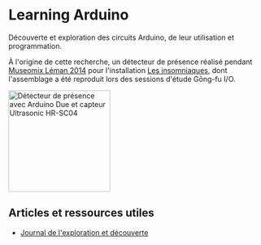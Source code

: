 # Learning Arduino

Découverte et exploration des circuits Arduino, de leur utilisation et programmation.

À l'origine de cette recherche, un détecteur de présence réalisé pendant [Museomix Léman 2014](https://www.youtube.com/watch?v=oUsMMFYjZR4) pour l'installation [Les insomniaques](https://github.com/MuseomixLeman/Equipe-6), dont l'assemblage a été reproduit lors des sessions d'étude Gōng-fu I/O.

<img src="https://github.com/MuseomixLeman/Equipe-6/blob/master/images/IMG_6322.JPG" height="200" width="200" title="Détecteur de présence avec Arduino Due et capteur Ultrasonic HR-SC04" />

## Articles et ressources utiles

* [Journal de l'exploration et découverte](Learning-Trail.md)
